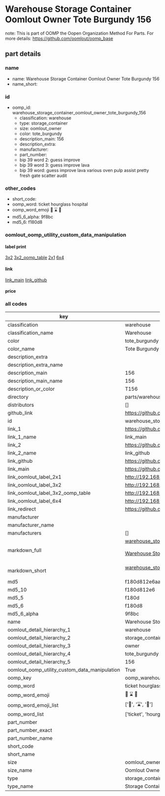 # Warehouse Storage Container Oomlout Owner Tote Burgundy 156  

note: This is part of OOMP the Oopen Organization Method For Parts. For more details: https://github.com/oomlout/oomp_base

##  part details
  







### name
* name: Warehouse Storage Container Oomlout Owner Tote Burgundy 156
* name_short: 
### id
* oomp_id: warehouse_storage_container_oomlout_owner_tote_burgundy_156
  * classification: warehouse
  * type: storage_container
  * size: oomlout_owner
  * color: tote_burgundy
  * description_main: 156
  * description_extra: 
  * manufacturer: 
  * part_number: 
  * bip 39 word 2: guess improve
  * bip 39 word 3: guess improve lava
  * bip 39 word: guess improve lava various oven pulp assist pretty fresh gate scatter audit

### other_codes
* short_code: 
* oomp_word: ticket hourglass hospital
* oomp_word_emoji :ticket: :hourglass: :hospital:
* md5_6_alpha: 9f8bc
* md5_6: f180d8






### oomlout_oomp_utility_custom_data_manipulation
#### label print
[3x2](http://192.168.1.245:1112/?label=oomp%209f8bc)
[3x2_oomp_table](http://192.168.1.108:1112/?label=oomp%209f8bc)
[2x1](http://192.168.1.242:1112/?label=oomp%209f8bc)
[6x4](http://192.168.1.55:1112/?label=oomp%209f8bc)    

#### link

[link_main](https://github.com/oomlout/oomlout_oomp_version_1_messy/tree/main/parts/warehouse_storage_container_oomlout_owner_tote_burgundy_156) [link_github](https://github.com/oomlout/oomlout_oomp_version_1_messy/tree/main/parts/warehouse_storage_container_oomlout_owner_tote_burgundy_156)                             

#### price







### all codes 
| key | value |  
| --- | --- |  
| classification | warehouse |  
| classification_name | Warehouse |  
| color | tote_burgundy |  
| color_name | Tote Burgundy |  
| description_extra |  |  
| description_extra_name |  |  
| description_main | 156 |  
| description_main_name | 156 |  
| description_or_color | T156 |  
| directory | parts/warehouse_storage_container_oomlout_owner_tote_burgundy_156 |  
| distributors | [] |  
| github_link | https://github.com/oomlout/oomlout_oomp_part_src/tree/main/parts/warehouse_storage_container_oomlout_owner_tote_burgundy_156 |  
| id | warehouse_storage_container_oomlout_owner_tote_burgundy_156 |  
| link_1 | https://github.com/oomlout/oomlout_oomp_version_1_messy/tree/main/parts/warehouse_storage_container_oomlout_owner_tote_burgundy_156 |  
| link_1_name | link_main |  
| link_2 | https://github.com/oomlout/oomlout_oomp_version_1_messy/tree/main/parts/warehouse_storage_container_oomlout_owner_tote_burgundy_156 |  
| link_2_name | link_github |  
| link_github | https://github.com/oomlout/oomlout_oomp_version_1_messy/tree/main/parts/warehouse_storage_container_oomlout_owner_tote_burgundy_156 |  
| link_main | https://github.com/oomlout/oomlout_oomp_version_1_messy/tree/main/parts/warehouse_storage_container_oomlout_owner_tote_burgundy_156 |  
| link_oomlout_label_2x1 | http://192.168.1.242:1112/?label=oomp%209f8bc |  
| link_oomlout_label_3x2 | http://192.168.1.245:1112/?label=oomp%209f8bc |  
| link_oomlout_label_3x2_oomp_table | http://192.168.1.108:1112/?label=oomp%209f8bc |  
| link_oomlout_label_6x4 | http://192.168.1.55:1112/?label=oomp%209f8bc |  
| link_redirect | https://github.com/oomlout/oomlout_oomp_version_1_messy/tree/main/parts/warehouse_storage_container_oomlout_owner_tote_burgundy_156 |  
| manufacturer |  |  
| manufacturer_name |  |  
| manufacturers | [] |  
| markdown_full | [warehouse_storage_container_oomlout_owner_tote_burgundy_156](none)<br>[](none)<br>[Warehouse Storage Container Oomlout Owner Tote Burgundy 156](none)<br><br> |  
| markdown_short | [warehouse_storage_container_oomlout_owner_tote_burgundy_156](none)<br><br> |  
| md5 | f180d812e6aa21bab5ceef18fb9c833b |  
| md5_10 | f180d812e6 |  
| md5_5 | f180d |  
| md5_6 | f180d8 |  
| md5_6_alpha | 9f8bc |  
| name | Warehouse Storage Container Oomlout Owner Tote Burgundy 156 |  
| oomlout_detail_hierarchy_1 | warehouse |  
| oomlout_detail_hierarchy_2 | storage_container |  
| oomlout_detail_hierarchy_3 | owner |  
| oomlout_detail_hierarchy_4 | tote_burgundy |  
| oomlout_detail_hierarchy_5 | 156 |  
| oomlout_oomp_utility_custom_data_manipulation | True |  
| oomp_key | oomp_warehouse_storage_container_oomlout_owner_tote_burgundy_156 |  
| oomp_word | ticket hourglass hospital |  
| oomp_word_emoji | :ticket: :hourglass: :hospital: |  
| oomp_word_emoji_list | [':ticket:', ':hourglass:', ':hospital:'] |  
| oomp_word_list | ['ticket', 'hourglass', 'hospital'] |  
| part_number |  |  
| part_number_exact |  |  
| part_number_name |  |  
| short_code |  |  
| short_name |  |  
| size | oomlout_owner |  
| size_name | Oomlout Owner |  
| type | storage_container |  
| type_name | Storage Container |  
